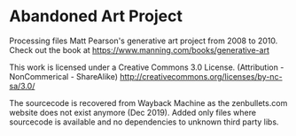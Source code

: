 # Abandoned Art Project

Processing files Matt Pearson's generative art project from 2008 to 2010.
Check out the book at https://www.manning.com/books/generative-art

This work is licensed under a Creative Commons 3.0 License.
(Attribution - NonCommerical - ShareAlike)
http://creativecommons.org/licenses/by-nc-sa/3.0/

The sourcecode is recovered from Wayback Machine as the zenbullets.com website does not exist anymore (Dec 2019).
Added only files where sourcecode is available and no dependencies to unknown third party libs.

